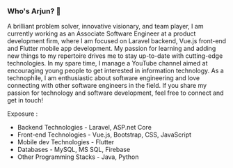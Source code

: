 ### Who's Arjun? 🤔

A brilliant problem solver, innovative visionary, and team player, I am currently working as an Associate Software Engineer at a product development firm, where I am focused on Laravel backend, Vue.js front-end and Flutter mobile app development. My passion for learning and adding new things to my repertoire drives me to stay up-to-date with cutting-edge technologies. In my spare time, I manage a YouTube channel aimed at encouraging young people to get interested in information technology. As a technophile, I am enthusiastic about software engineering and love connecting with other software engineers in the field. If you share my passion for technology and software development, feel free to connect and get in touch!

Exposure : 
* Backend Technologies - Laravel, ASP.net Core
* Front-end Technologies - Vue.js, Bootstrap, CSS, JavaScript
* Mobile dev Technologies - Flutter
* Databases - MySQL, MS SQL, Firebase
* Other Programming Stacks - Java, Python

<!--
**ArjunUthpala/ArjunUthpala** is a ✨ _special_ ✨ repository because its `README.md` (this file) appears on your GitHub profile.

Here are some ideas to get you started:

- 🔭 I’m currently working on ...
- 🌱 I’m currently learning ...
- 👯 I’m looking to collaborate on ...
- 🤔 I’m looking for help with ...
- 💬 Ask me about ...
- 📫 How to reach me: ...
- 😄 Pronouns: ...
- ⚡ Fun fact: ...
-->
